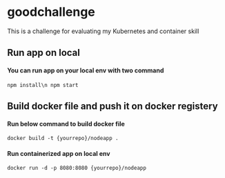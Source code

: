 # goodchallenge
This is a challenge for evaluating my Kubernetes and container skill 

## Run app on local 

#### You can run app on your local env with two command
`npm install\n
npm start`

## Build docker file and push it on docker registery

#### Run below command to build docker file
`docker build -t {yourrepo}/nodeapp .`

#### Run containerized app on local env 
`docker run -d -p 8080:8080 {yourrepo}/nodeapp`

